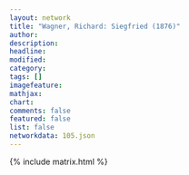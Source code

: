 ```yaml
---
layout: network
title: "Wagner, Richard: Siegfried (1876)"
author:
description:
headline:
modified:
category:
tags: []
imagefeature: 
mathjax: 
chart: 
comments: false
featured: false
list: false
networkdata: 105.json
---
```

{% include matrix.html %}
